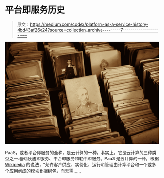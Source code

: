 # 平台即服务历史

> 原文：<https://medium.com/codex/platform-as-a-service-history-4bd43af26e24?source=collection_archive---------7----------------------->

![](img/5013402921b3e085489399229defb52e.png)

PaaS，或者平台即服务的全称，是云计算的一种。事实上，它是云计算的三种类型之一:基础设施即服务、平台即服务和软件即服务。PaaS 是云计算的一种，根据 [Wikipedia](https://en.wikipedia.org/wiki/Platform_as_a_service) 的说法，“允许客户供应、实例化、运行和管理由计算平台和一个或多个应用组成的模块化捆绑包，而无需……